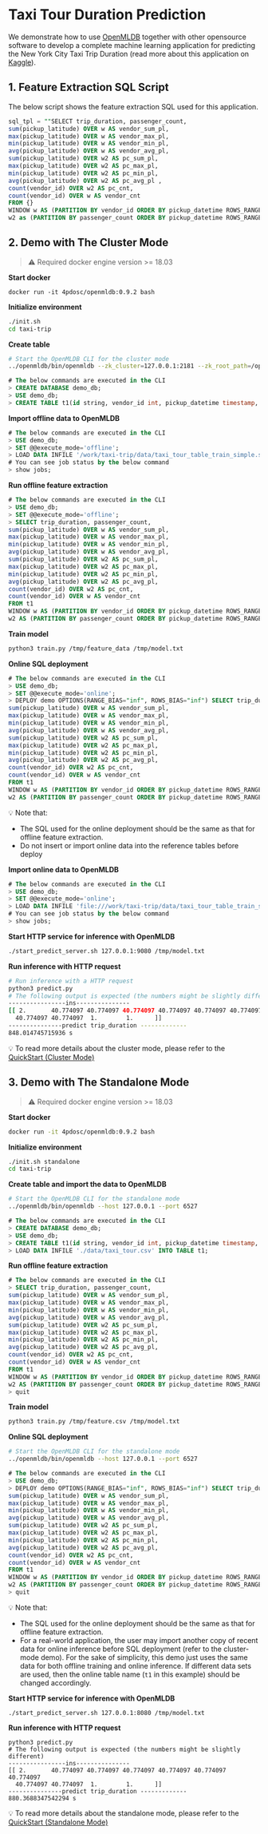 #  Taxi Tour Duration Prediction

We demonstrate how to use [OpenMLDB](https://github.com/4paradigm/OpenMLDB) together with other opensource software to develop a complete machine learning application for predicting the New York City Taxi Trip Duration (read more about this application on [Kaggle](https://www.kaggle.com/c/nyc-taxi-trip-duration/overview)).

## 1. Feature Extraction SQL Script

The below script shows the feature extraction SQL used for this application.

```sql
sql_tpl = ""SELECT trip_duration, passenger_count,
sum(pickup_latitude) OVER w AS vendor_sum_pl,
max(pickup_latitude) OVER w AS vendor_max_pl,
min(pickup_latitude) OVER w AS vendor_min_pl,
avg(pickup_latitude) OVER w AS vendor_avg_pl,
sum(pickup_latitude) OVER w2 AS pc_sum_pl,
max(pickup_latitude) OVER w2 AS pc_max_pl,
min(pickup_latitude) OVER w2 AS pc_min_pl,
avg(pickup_latitude) OVER w2 AS pc_avg_pl ,
count(vendor_id) OVER w2 AS pc_cnt,
count(vendor_id) OVER w AS vendor_cnt
FROM {}
WINDOW w AS (PARTITION BY vendor_id ORDER BY pickup_datetime ROWS_RANGE BETWEEN 1d PRECEDING AND CURRENT ROW),
w2 as (PARTITION BY passenger_count ORDER BY pickup_datetime ROWS_RANGE BETWEEN 1d PRECEDING AND CURRENT ROW)"""
```

## 2. Demo with The Cluster Mode
> :warning: Required docker engine version >= 18.03

**Start docker**
```
docker run -it 4pdosc/openmldb:0.9.2 bash
```
**Initialize environment**
```bash
./init.sh
cd taxi-trip
```
**Create table**
```bash
# Start the OpenMLDB CLI for the cluster mode
../openmldb/bin/openmldb --zk_cluster=127.0.0.1:2181 --zk_root_path=/openmldb --role=sql_client
```
```sql
# The below commands are executed in the CLI
> CREATE DATABASE demo_db;
> USE demo_db;
> CREATE TABLE t1(id string, vendor_id int, pickup_datetime timestamp, dropoff_datetime timestamp, passenger_count int, pickup_longitude double, pickup_latitude double, dropoff_longitude double, dropoff_latitude double, store_and_fwd_flag string, trip_duration int);
```

**Import offline data to OpenMLDB**
```sql
# The below commands are executed in the CLI
> USE demo_db;
> SET @@execute_mode='offline';
> LOAD DATA INFILE '/work/taxi-trip/data/taxi_tour_table_train_simple.snappy.parquet' INTO TABLE t1 options(format='parquet', header=true, mode='append');
# You can see job status by the below command
> show jobs;
```
**Run offline feature extraction**
```sql
# The below commands are executed in the CLI
> USE demo_db;
> SET @@execute_mode='offline';
> SELECT trip_duration, passenger_count,
sum(pickup_latitude) OVER w AS vendor_sum_pl,
max(pickup_latitude) OVER w AS vendor_max_pl,
min(pickup_latitude) OVER w AS vendor_min_pl,
avg(pickup_latitude) OVER w AS vendor_avg_pl,
sum(pickup_latitude) OVER w2 AS pc_sum_pl,
max(pickup_latitude) OVER w2 AS pc_max_pl,
min(pickup_latitude) OVER w2 AS pc_min_pl,
avg(pickup_latitude) OVER w2 AS pc_avg_pl,
count(vendor_id) OVER w2 AS pc_cnt,
count(vendor_id) OVER w AS vendor_cnt
FROM t1
WINDOW w AS (PARTITION BY vendor_id ORDER BY pickup_datetime ROWS_RANGE BETWEEN 1d PRECEDING AND CURRENT ROW),
w2 AS (PARTITION BY passenger_count ORDER BY pickup_datetime ROWS_RANGE BETWEEN 1d PRECEDING AND CURRENT ROW) INTO OUTFILE '/tmp/feature_data';
```
**Train model**
```bash
python3 train.py /tmp/feature_data /tmp/model.txt
```
**Online SQL deployment**
```sql
# The below commands are executed in the CLI
> USE demo_db;
> SET @@execute_mode='online';
> DEPLOY demo OPTIONS(RANGE_BIAS="inf", ROWS_BIAS="inf") SELECT trip_duration, passenger_count,
sum(pickup_latitude) OVER w AS vendor_sum_pl,
max(pickup_latitude) OVER w AS vendor_max_pl,
min(pickup_latitude) OVER w AS vendor_min_pl,
avg(pickup_latitude) OVER w AS vendor_avg_pl,
sum(pickup_latitude) OVER w2 AS pc_sum_pl,
max(pickup_latitude) OVER w2 AS pc_max_pl,
min(pickup_latitude) OVER w2 AS pc_min_pl,
avg(pickup_latitude) OVER w2 AS pc_avg_pl,
count(vendor_id) OVER w2 AS pc_cnt,
count(vendor_id) OVER w AS vendor_cnt
FROM t1
WINDOW w AS (PARTITION BY vendor_id ORDER BY pickup_datetime ROWS_RANGE BETWEEN 1d PRECEDING AND CURRENT ROW),
w2 AS (PARTITION BY passenger_count ORDER BY pickup_datetime ROWS_RANGE BETWEEN 1d PRECEDING AND CURRENT ROW);
```
:bulb: Note that:

- The SQL used for the online deployment should be the same as that for offline feature extraction.
- Do not insert or import online data into the reference tables before deploy

**Import online data to OpenMLDB**
```sql
# The below commands are executed in the CLI
> USE demo_db;
> SET @@execute_mode='online';
> LOAD DATA INFILE 'file:///work/taxi-trip/data/taxi_tour_table_train_simple.csv' INTO TABLE t1 options(format='csv', header=true, mode='append');
# You can see job status by the below command
> show jobs;
```
**Start HTTP service for inference with OpenMLDB**
```bash
./start_predict_server.sh 127.0.0.1:9080 /tmp/model.txt
```
**Run inference with HTTP request**
```bash
# Run inference with a HTTP request
python3 predict.py
# The following output is expected (the numbers might be slightly different)
----------------ins---------------
[[ 2.       40.774097 40.774097 40.774097 40.774097 40.774097 40.774097
  40.774097 40.774097  1.        1.      ]]
---------------predict trip_duration -------------
848.014745715936 s
```
:bulb: To read more details about the cluster mode, please refer to the [QuickStart (Cluster Mode)](https://docs.openmldb.ai/content-1/openmldb_quickstart)

## 3. Demo with The Standalone Mode

> :warning: Required docker engine version >= 18.03

**Start docker**

```bash
docker run -it 4pdosc/openmldb:0.9.2 bash
```
**Initialize environment**

```bash
./init.sh standalone
cd taxi-trip
```
**Create table and import the data to OpenMLDB**

```bash
# Start the OpenMLDB CLI for the standalone mode
../openmldb/bin/openmldb --host 127.0.0.1 --port 6527
```
```sql
# The below commands are executed in the CLI
> CREATE DATABASE demo_db;
> USE demo_db;
> CREATE TABLE t1(id string, vendor_id int, pickup_datetime timestamp, dropoff_datetime timestamp, passenger_count int, pickup_longitude double, pickup_latitude double, dropoff_longitude double, dropoff_latitude double, store_and_fwd_flag string, trip_duration int);
> LOAD DATA INFILE './data/taxi_tour.csv' INTO TABLE t1;
```
**Run offline feature extraction**

```sql
# The below commands are executed in the CLI
> SELECT trip_duration, passenger_count,
sum(pickup_latitude) OVER w AS vendor_sum_pl,
max(pickup_latitude) OVER w AS vendor_max_pl,
min(pickup_latitude) OVER w AS vendor_min_pl,
avg(pickup_latitude) OVER w AS vendor_avg_pl,
sum(pickup_latitude) OVER w2 AS pc_sum_pl,
max(pickup_latitude) OVER w2 AS pc_max_pl,
min(pickup_latitude) OVER w2 AS pc_min_pl,
avg(pickup_latitude) OVER w2 AS pc_avg_pl,
count(vendor_id) OVER w2 AS pc_cnt,
count(vendor_id) OVER w AS vendor_cnt
FROM t1
WINDOW w AS (PARTITION BY vendor_id ORDER BY pickup_datetime ROWS_RANGE BETWEEN 1d PRECEDING AND CURRENT ROW),
w2 AS (PARTITION BY passenger_count ORDER BY pickup_datetime ROWS_RANGE BETWEEN 1d PRECEDING AND CURRENT ROW) INTO OUTFILE '/tmp/feature.csv';
> quit
```
**Train model**

```bash
python3 train.py /tmp/feature.csv /tmp/model.txt
```
**Online SQL deployment**

```bash
# Start the OpenMLDB CLI for the standalone mode
../openmldb/bin/openmldb --host 127.0.0.1 --port 6527
```
```sql
# The below commands are executed in the CLI
> USE demo_db;
> DEPLOY demo OPTIONS(RANGE_BIAS="inf", ROWS_BIAS="inf") SELECT trip_duration, passenger_count,
sum(pickup_latitude) OVER w AS vendor_sum_pl,
max(pickup_latitude) OVER w AS vendor_max_pl,
min(pickup_latitude) OVER w AS vendor_min_pl,
avg(pickup_latitude) OVER w AS vendor_avg_pl,
sum(pickup_latitude) OVER w2 AS pc_sum_pl,
max(pickup_latitude) OVER w2 AS pc_max_pl,
min(pickup_latitude) OVER w2 AS pc_min_pl,
avg(pickup_latitude) OVER w2 AS pc_avg_pl,
count(vendor_id) OVER w2 AS pc_cnt,
count(vendor_id) OVER w AS vendor_cnt
FROM t1
WINDOW w AS (PARTITION BY vendor_id ORDER BY pickup_datetime ROWS_RANGE BETWEEN 1d PRECEDING AND CURRENT ROW),
w2 AS (PARTITION BY passenger_count ORDER BY pickup_datetime ROWS_RANGE BETWEEN 1d PRECEDING AND CURRENT ROW);
> quit
```
:bulb: Note that:

- The SQL used for the online deployment should be the same as that for offline feature extraction.
- For a real-world application, the user may import another copy of recent data for online inference before SQL deployment (refer to the cluster-mode demo). For the sake of simplicity, this demo just uses the same data for both offline training and online inference. If different data sets are used, then the online table name (`t1` in this example) should be changed accordingly.

**Start HTTP service for inference with OpenMLDB**

```
./start_predict_server.sh 127.0.0.1:8080 /tmp/model.txt
```

**Run inference with HTTP request**

```
python3 predict.py
# The following output is expected (the numbers might be slightly different)
----------------ins---------------
[[ 2.       40.774097 40.774097 40.774097 40.774097 40.774097 40.774097
  40.774097 40.774097  1.        1.      ]]
---------------predict trip_duration -------------
880.3688347542294 s
```

:bulb: To read more details about the standalone mode, please refer to the [QuickStart (Standalone Mode)](https://docs.openmldb.ai/content-1/openmldb_quickstart)

